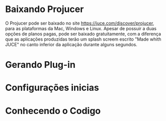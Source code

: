 # Baixando Projucer

O Projucer pode ser baixado no site https://juce.com/discover/projucer, para as plataformas da Mac, Windows e Linux.
Apesar de possuir a duas opções de planos pagas, pode ser baixado gratuitamente, com a diferença que as aplicações produzidas terão um splash screem escrito "Made whith JUCE" no canto inferior da aplicação durante alguns segundos.



# Gerando Plug-in

# Configurações inicias

# Conhecendo o Codigo

